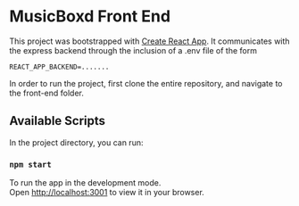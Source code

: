 # MusicBoxd Front End

This project was bootstrapped with [Create React App](https://github.com/facebook/create-react-app). It communicates with the express backend through the inclusion of a .env file of the form

```
REACT_APP_BACKEND=.......
```

In order to run the project, first clone the entire repository, and navigate to the front-end folder.

## Available Scripts

In the project directory, you can run:

### `npm start`

To run the app in the development mode.\
Open [http://localhost:3001](http://localhost:3001) to view it in your browser.
